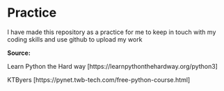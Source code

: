 # Practice

I have made this repository as a practice for me to keep in touch with my coding skills and use github to upload my work


<b>Source:</b>
<p>Learn Python the Hard way [https://learnpythonthehardway.org/python3] </p>
<p>KTByers [https://pynet.twb-tech.com/free-python-course.html] </p>
